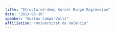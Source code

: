```yaml
---
title: "Structured-deep Kernel Ridge Regression"
date: "2013-05-10"
speaker: "Gustau Camps-Valls"
affiliation: "Universitat de València"
---
```

